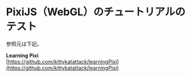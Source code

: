# PixiJS（WebGL）のチュートリアルのテスト
参照元は下記。

**Learning Pixi**  
[https://github.com/kittykatattack/learningPixi](https://github.com/kittykatattack/learningPixi)

